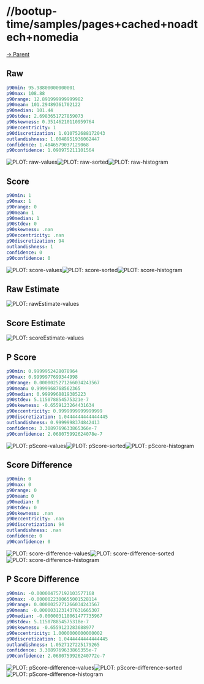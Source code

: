 
# //bootup-time/samples/pages+cached+noadtech+nomedia

[→ Parent](../..)


## Raw


```yaml
p90min: 95.98800000000001
p90max: 108.88
p90range: 12.891999999999982
p90mean: 101.29489361702122
p90median: 101.44
p90stdev: 2.6983651727859073
p90skewness: 0.35146210110959764
p90eccentricity: 1
p90discretization: 1.010752688172043
outlandishness: 1.0048951936062447
confidence: 1.4846579037129068
p90confidence: 1.090975211101564

```

![PLOT: raw-values](./raw/values.svg)![PLOT: raw-sorted](./raw/sorted.svg)![PLOT: raw-histogram](./raw/histogram.svg)
## Score


```yaml
p90min: 1
p90max: 1
p90range: 0
p90mean: 1
p90median: 1
p90stdev: 0
p90skewness: .nan
p90eccentricity: .nan
p90discretization: 94
outlandishness: 1
confidence: 0
p90confidence: 0

```

![PLOT: score-values](./score/values.svg)![PLOT: score-sorted](./score/sorted.svg)![PLOT: score-histogram](./score/histogram.svg)
## Raw Estimate

![PLOT: rawEstimate-values](./rawEstimate/values.svg)
## Score Estimate

![PLOT: scoreEstimate-values](./scoreEstimate/values.svg)
## P Score


```yaml
p90min: 0.9999952428078964
p90max: 0.9999977699344998
p90range: 0.0000025271266034243567
p90mean: 0.9999968768562365
p90median: 0.9999968819385223
p90stdev: 5.115078854575321e-7
p90skewness: -0.6559123264431634
p90eccentricity: 0.9999999999999999
p90discretization: 1.0444444444444445
outlandishness: 0.9999998374842413
confidence: 3.3089769633865366e-7
p90confidence: 2.068075992624078e-7

```

![PLOT: pScore-values](./pScore/values.svg)![PLOT: pScore-sorted](./pScore/sorted.svg)![PLOT: pScore-histogram](./pScore/histogram.svg)
## Score Difference


```yaml
p90min: 0
p90max: 0
p90range: 0
p90mean: 0
p90median: 0
p90stdev: 0
p90skewness: .nan
p90eccentricity: .nan
p90discretization: 94
outlandishness: .nan
confidence: 0
p90confidence: 0

```

![PLOT: score-difference-values](./score-difference/values.svg)![PLOT: score-difference-sorted](./score-difference/sorted.svg)![PLOT: score-difference-histogram](./score-difference/histogram.svg)
## P Score Difference


```yaml
p90min: -0.000004757192103577168
p90max: -0.0000022300655001528114
p90range: 0.0000025271266034243567
p90mean: -0.0000031231437631665307
p90median: -0.000003118061477735967
p90stdev: 5.115078854575318e-7
p90skewness: -0.6559123283688977
p90eccentricity: 1.0000000000000002
p90discretization: 1.0444444444444445
outlandishness: 1.0527127225179265
confidence: 3.3089769633865355e-7
p90confidence: 2.0680759926240772e-7

```

![PLOT: pScore-difference-values](./pScore-difference/values.svg)![PLOT: pScore-difference-sorted](./pScore-difference/sorted.svg)![PLOT: pScore-difference-histogram](./pScore-difference/histogram.svg)